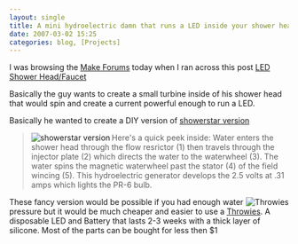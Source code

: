 ```yaml
---
layout: single
title: A mini hydroelectric damn that runs a LED inside your shower head.
date: 2007-03-02 15:25
categories: blog, [Projects]
---
```

I was browsing the <a href="http://forums.makezine.com/">Make Forums</a> today when I ran across this post <a href="http://forums.makezine.com/comments.php?DiscussionID=1649">LED Shower Head/Faucet</a>

Basically the guy wants to create a small turbine inside of his shower head that would spin and create a current powerful enough to run a LED.

Basically he wanted to create a DIY version of <a href="http://www.showerstar.net/energy.html">showerstar version</a>
<blockquote>
<p align="left"><a href="/public/uploads/2007/03/tech_shot2.gif" title="showerstar version"><img src="/public/uploads/2007/03/tech_shot2.thumbnail.gif" alt="showerstar version" align="left" /></a></p>
Here's a quick peek inside: Water enters the shower head through the flow resrictor (1) then travels through the injector plate (2) which directs the water to the waterwheel (3). The water spins the magnetic waterwheel past the stator (4) of the field wincing (5). This hydroelectric generator develops the 2.5 volts at .31 amps which lights the PR-6 bulb.</blockquote>
<a href="/public/uploads/2007/03/fv00u508zpep27tmesmedium.jpg" title="Throwies"><img src="/public/uploads/2007/03/fv00u508zpep27tmesmedium.thumbnail.jpg" alt="Throwies" align="right" /></a>
These fancy version would be possible if you had enough water pressure but it would be much cheaper and easier to use a <a href="http://www.instructables.com/id/E9D2ZJ3FG0EP286JEJ?ALLSTEPS">Throwies</a>. A disposable LED and Battery that lasts 2-3 weeks with a thick layer of silicone.  Most of the parts can be bought for less then $1

